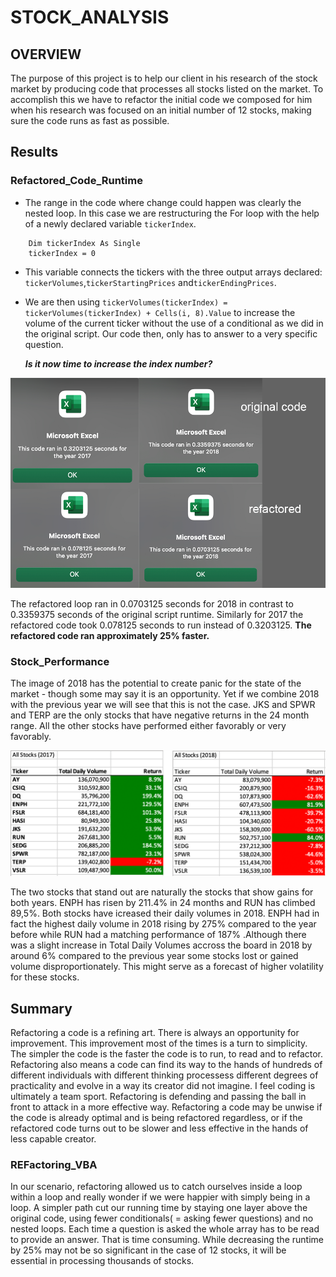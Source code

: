 # STOCK_ANALYSIS

## OVERVIEW

 The purpose of this project is to help our client in his research of the stock market by producing code 
that processes all stocks listed on the market. To accomplish this we have to refactor the initial code 
we composed for him when his research was focused on an initial number of 12 stocks, making sure the 
code runs as fast as possible.

## Results 

### Refactored_Code_Runtime


- The range in the code where change could happen was clearly the nested loop. In this case we are restructuring the For loop with the help of a 
newly declared variable ```tickerIndex```. 


```
    Dim tickerIndex As Single
    tickerIndex = 0
```    

- This variable connects the tickers with the three output arrays declared: ```tickerVolumes```,```tickerStartingPrices``` and```tickerEndingPrices```. 


- We are then using   ```tickerVolumes(tickerIndex) = tickerVolumes(tickerIndex) + Cells(i, 8).Value```   to increase the volume of the current ticker without the use of a conditional as we did in the original script. Our code then, only has to answer to a very specific question. 

     ***Is it now time to increase the index number?***
 
 
 

![](resources/test1.png)

 The refactored loop ran in 0.0703125 seconds for 2018 in contrast to 0.3359375 seconds of the original script runtime. 
Similarly for 2017 the refactored code took  0.078125 seconds to run instead of 0.3203125. **The refactored code ran approximately 25% faster.** 


 
 ### Stock_Performance
 
 The image of 2018 has the potential to create panic for the state of the market - though some may say it is an opportunity. Yet if we combine 2018 with the previous year we will see that this is not the case. JKS and SPWR and TERP are the only stocks that have negative returns in the 24 month range. All the other stocks have performed either favorably or very favorably. 
 
![](resources/YearsCombined.png)

 The two stocks that stand out are naturally the stocks that show gains for both years. ENPH has risen by 211.4% in 24 months and RUN has climbed 89,5%. Both stocks have icreased their daily volumes in 2018. ENPH had in fact the highest daily volume in 2018 rising by 275% compared to the year before while RUN had a matching performance of 187%  .Although there was a slight increase in Total Daily Volumes accross the board in 2018 by around 6% compared to the previous year some stocks lost or gained volume disproportionately. This might serve as a forecast of higher volatility for these stocks. 
 
## Summary
 
 Refactoring a code is a refining art. There is always an opportunity for improvement. This improvement most of the times is a turn to simplicity. The simpler the code is the faster the code is to run, to read and to refactor. Refactoring also means a code can find its way to the hands of hundreds of different individuals with different thinking processess different degrees of practicality and evolve in a way its creator did not imagine. I feel coding is ultimately a team sport. Refactoring is defending and passing the ball in front to attack in a more effective way. Refactoring a code may be unwise if the code is already optimal and is being refactored regardless, or if the refactored code turns out to be slower and less effective in the hands of less capable creator. 
 
 ### REFactoring_VBA 
 
 In our scenario, refactoring allowed us to catch ourselves inside a loop within a loop and really wonder if we were happier with simply being in a loop. A simpler path cut our running time by staying one layer above the original code, using fewer conditionals( = asking fewer questions) and no nested loops. Each time a question is asked the whole array has to be read to provide an answer. That is time consuming. While decreasing the runtime by 25% may not be so significant in the case of 12 stocks, it will be essential in processing thousands of stocks. 
 
 
